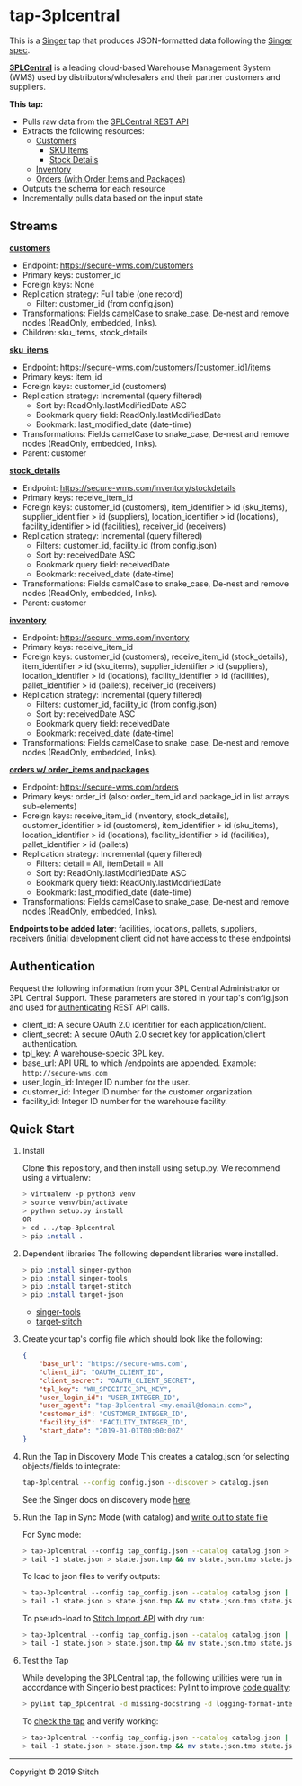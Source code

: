 # tap-3plcentral

This is a [Singer](https://singer.io) tap that produces JSON-formatted data
following the [Singer
spec](https://github.com/singer-io/getting-started/blob/master/SPEC.md).

[**3PLCentral**](https://3plcentral.com/about-us/) is a leading cloud-based Warehouse Management System (WMS) used by distributors/wholesalers and their partner customers and suppliers.

**This tap:**
- Pulls raw data from the [3PLCentral REST API](http://api.3plcentral.com/rels/)
- Extracts the following resources:
  - [Customers](http://api.3plcentral.com/rels/customers/customers)
    - [SKU Items](http://api.3plcentral.com/rels/customers/items)
    - [Stock Details](http://api.3plcentral.com/rels/inventory/stockdetails)
  - [Inventory](http://api.3plcentral.com/rels/inventory/inventory)
  - [Orders (with Order Items and Packages)](http://api.3plcentral.com/rels/orders/orders)
- Outputs the schema for each resource
- Incrementally pulls data based on the input state

## Streams
[**customers**](http://api.3plcentral.com/rels/customers/customers)
- Endpoint: https://secure-wms.com/customers
- Primary keys: customer_id
- Foreign keys: None
- Replication strategy: Full table (one record)
  - Filter: customer_id (from config.json)
- Transformations: Fields camelCase to snake_case, De-nest and remove nodes (ReadOnly, embedded, links).
- Children: sku_items, stock_details

[**sku_items**](http://api.3plcentral.com/rels/customers/items)
- Endpoint: https://secure-wms.com/customers/[customer_id]/items
- Primary keys: item_id
- Foreign keys: customer_id (customers)
- Replication strategy: Incremental (query filtered)
  - Sort by: ReadOnly.lastModifiedDate ASC
  - Bookmark query field: ReadOnly.lastModifiedDate
  - Bookmark: last_modified_date (date-time)
- Transformations: Fields camelCase to snake_case, De-nest and remove nodes (ReadOnly, embedded, links).
- Parent: customer

[**stock_details**](http://api.3plcentral.com/rels/inventory/stockdetails)
- Endpoint: https://secure-wms.com/inventory/stockdetails
- Primary keys: receive_item_id
- Foreign keys: customer_id (customers), item_identifier > id (sku_items), supplier_identifier > id (suppliers), location_identifier > id (locations), facility_identifier > id (facilities), receiver_id (receivers)
- Replication strategy: Incremental (query filtered)
  - Filters: customer_id, facility_id (from config.json)
  - Sort by: receivedDate ASC
  - Bookmark query field: receivedDate
  - Bookmark: received_date (date-time)
- Transformations: Fields camelCase to snake_case, De-nest and remove nodes (ReadOnly, embedded, links).
- Parent: customer

[**inventory**](http://api.3plcentral.com/rels/inventory/inventory)
- Endpoint: https://secure-wms.com/inventory
- Primary keys: receive_item_id
- Foreign keys: customer_id (customers), receive_item_id (stock_details), item_identifier > id (sku_items), supplier_identifier > id (suppliers), location_identifier > id (locations), facility_identifier > id (facilities), pallet_identifier > id (pallets), receiver_id (receivers)
- Replication strategy: Incremental (query filtered)
  - Filters: customer_id, facility_id (from config.json)
  - Sort by: receivedDate ASC
  - Bookmark query field: receivedDate
  - Bookmark: received_date (date-time)
- Transformations: Fields camelCase to snake_case, De-nest and remove nodes (ReadOnly, embedded, links).

[**orders w/ order_items and packages**](http://api.3plcentral.com/rels/orders/orders)
- Endpoint: https://secure-wms.com/orders
- Primary keys: order_id (also: order_item_id and package_id in list arrays sub-elements)
- Foreign keys: receive_item_id (inventory, stock_details), customer_identifier > id (customers), item_identifier > id (sku_items), location_identifier > id (locations), facility_identifier > id (facilities), pallet_identifier > id (pallets)
- Replication strategy: Incremental (query filtered)
  - Filters: detail = All, itemDetail = All
  - Sort by: ReadOnly.lastModifiedDate ASC
  - Bookmark query field: ReadOnly.lastModifiedDate
  - Bookmark: last_modified_date (date-time)
- Transformations: Fields camelCase to snake_case, De-nest and remove nodes (ReadOnly, embedded, links).

**Endpoints to be added later**: facilities, locations, pallets, suppliers, receivers (initial development client did not have access to these endpoints)

## Authentication
Request the following information from your 3PL Central Administrator or 3PL Central Support. These parameters are stored in your tap's config.json and used for [authenticating]() REST API calls.
- client_id: A secure OAuth 2.0 identifier for each application/client.
- client_secret: A secure OAuth 2.0 secret key for application/client authentication.
- tpl_key: A warehouse-specic 3PL key.
- base_url: API URL to which /endpoints are appended. Example: `http://secure-wms.com`
- user_login_id: Integer ID number for the user.
- customer_id: Integer ID number for the customer organization.
- facility_id: Integer ID number for the warehouse facility.

## Quick Start

1. Install

    Clone this repository, and then install using setup.py. We recommend using a virtualenv:
    ```bash
    > virtualenv -p python3 venv
    > source venv/bin/activate
    > python setup.py install
    OR
    > cd .../tap-3plcentral
    > pip install .
    ```

2. Dependent libraries
    The following dependent libraries were installed.
    ```bash
    > pip install singer-python
    > pip install singer-tools
    > pip install target-stitch
    > pip install target-json
    
    ```
    - [singer-tools](https://github.com/singer-io/singer-tools)
    - [target-stitch](https://github.com/singer-io/target-stitch)

3. Create your tap's config file which should look like the following:

    ```json
    {
        "base_url": "https://secure-wms.com",
        "client_id": "OAUTH_CLIENT_ID",
        "client_secret": "OAUTH_CLIENT_SECRET",
        "tpl_key": "WH_SPECIFIC_3PL_KEY",
        "user_login_id": "USER_INTEGER_ID",
        "user_agent": "tap-3plcentral <my.email@domain.com>",
        "customer_id": "CUSTOMER_INTEGER_ID",
        "facility_id": "FACILITY_INTEGER_ID",
        "start_date": "2019-01-01T00:00:00Z"
    }
    ```
4. Run the Tap in Discovery Mode
    This creates a catalog.json for selecting objects/fields to integrate:
    ```bash
    tap-3plcentral --config config.json --discover > catalog.json
    ```
   See the Singer docs on discovery mode
   [here](https://github.com/singer-io/getting-started/blob/master/docs/DISCOVERY_MODE.md#discovery-mode).

5. Run the Tap in Sync Mode (with catalog) and [write out to state file](https://github.com/singer-io/getting-started/blob/master/docs/RUNNING_AND_DEVELOPING.md#running-a-singer-tap-with-a-singer-target)

    For Sync mode:
    ```bash
    > tap-3plcentral --config tap_config.json --catalog catalog.json > state.json
    > tail -1 state.json > state.json.tmp && mv state.json.tmp state.json
    ```
    To load to json files to verify outputs:
    ```bash
    > tap-3plcentral --config tap_config.json --catalog catalog.json | target-json > state.json
    > tail -1 state.json > state.json.tmp && mv state.json.tmp state.json
    ```
    To pseudo-load to [Stitch Import API](https://github.com/singer-io/target-stitch) with dry run:
    ```bash
    > tap-3plcentral --config tap_config.json --catalog catalog.json | target-stitch --config target_config.json --dry-run > state.json
    > tail -1 state.json > state.json.tmp && mv state.json.tmp state.json
    ```

6. Test the Tap
    
    While developing the 3PLCentral tap, the following utilities were run in accordance with Singer.io best practices:
    Pylint to improve [code quality](https://github.com/singer-io/getting-started/blob/master/docs/BEST_PRACTICES.md#code-quality):
    ```bash
    > pylint tap_3plcentral -d missing-docstring -d logging-format-interpolation -d too-many-locals -d too-many-arguments
    ```

    To [check the tap](https://github.com/singer-io/singer-tools#singer-check-tap) and verify working:
    ```bash
    > tap-3plcentral --config tap_config.json --catalog catalog.json | singer-check-tap >> state.json
    > tail -1 state.json > state.json.tmp && mv state.json.tmp state.json
    ```

---

Copyright &copy; 2019 Stitch
